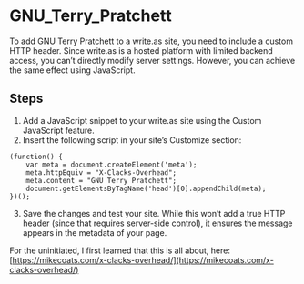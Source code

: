 # GNU_Terry_Pratchett

To add GNU Terry Pratchett to a write.as site, you need to include a custom HTTP header. Since write.as is a hosted platform with limited backend access, you can’t directly modify server settings. However, you can achieve the same effect using JavaScript.

## Steps

1.	Add a JavaScript snippet to your write.as site using the Custom JavaScript feature.
2.	Insert the following script in your site’s Customize section:

```
(function() {
    var meta = document.createElement('meta');
    meta.httpEquiv = "X-Clacks-Overhead";
    meta.content = "GNU Terry Pratchett";
    document.getElementsByTagName('head')[0].appendChild(meta);
})();
```


3.	Save the changes and test your site. While this won’t add a true HTTP header (since that requires server-side control), it ensures the message appears in the metadata of your page.

For the uninitiated, I first learned that this is all about, here: [https://mikecoats.com/x-clacks-overhead/](https://mikecoats.com/x-clacks-overhead/)

